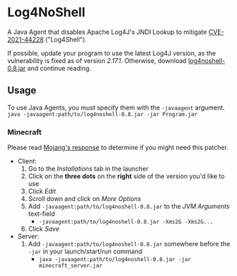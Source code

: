 # Log4NoShell
A Java Agent that disables Apache Log4J's JNDI Lookup to mitigate [CVE-2021-44228](https://nvd.nist.gov/vuln/detail/CVE-2021-44228) ("Log4Shell").

If possible, update your program to use the latest Log4J version, as the vulnerability is fixed as of version *2.17.1*.
Otherwise, download [log4noshell-0.8.jar](log4noshell-0.8.jar) and continue reading.

## Usage
To use Java Agents, you must specify them with the `-javaagent` argument. \
`java -javaagent:path/to/log4noshell-0.8.jar -jar Program.jar`

### **Minecraft**
Please read [Mojang's response](https://www.minecraft.net/en-us/article/important-message--security-vulnerability-java-edition)
to determine if you might need this patcher.

- Client:
    1. Go to the *Installations* tab in the launcher
    2. Click on the **three dots** on the **right** side of the version you'd like to use
    3. Click *Edit*
    4. Scroll down and click on *More Options*
    5. Add `-javaagent:path/to/log4noshell-0.8.jar` to the *JVM Arguments* text-field
        - `-javaagent:path/to/log4noshell-0.8.jar -Xms2G -Xms2G...`
    6. Click *Save*
- Server:
    1. Add `-javaagent:path/to/log4noshell-0.8.jar` somewhere before the `-jar` in your launch/start/run command
       - `java -javaagent:path/to/log4noshell-0.8.jar -jar minecraft_server.jar`